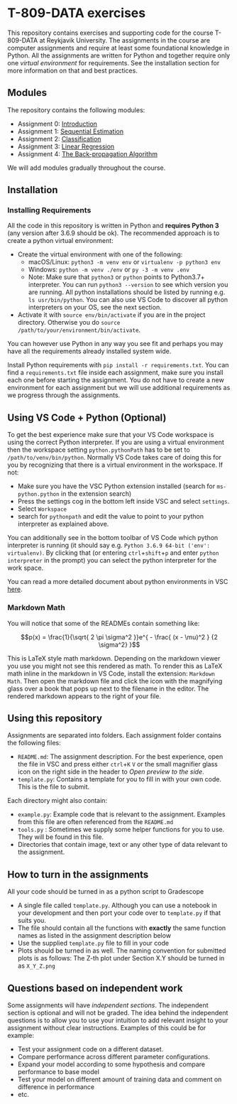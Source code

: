 # T-809-DATA exercises

This repository contains exercises and supporting code for the course T-809-DATA at Reykjavik University. The assignments in the course are computer assignments and require at least some foundational knowledge in Python. All the assignments are written for Python and together require only one _virtual environment_ for requirements. See the installation section for more information on that and best practices.


## Modules
The repository contains the following modules:
* Assignment 0: [Introduction](00_introduction/README.md)
* Assignment 1: [Sequential Estimation](01_sequential_estimation/README.md)
* Assignment 2: [Classification](02_classification/README.md)
* Assignment 3: [Linear Regression](03_linear_regression/README.md)
* Assignment 4: [The Back-propagation Algorithm](04_backprop/README.md)


We will add modules gradually throughout the course.

## Installation

### Installing Requirements
All the code in this repository is written in Python and **requires Python 3** (any version after 3.6.9 should be ok). The recommended approach is to create a python virtual environment:
* Create the virtual environment with one of the following:
    * macOS/Linux: `python3 -m venv env` or `virtualenv -p python3 env`
    * Windows: `python -m venv ./env` or `py -3 -m venv .env`
    * Note: Make sure that `python3` or `python` points to Python3.7+ interpreter. You can run `python3 --version` to see which version you are running. All python installations should be listed by running e.g. `ls usr/bin/python`. You can also use VS Code to discover all python interpreters on your OS, see the next section.
* Activate it with `source env/bin/activate` if you are in the project directory. Otherwise you do `source /path/to/your/environment/bin/activate`.

You can however use Python in any way you see fit and perhaps you may have all the requirements already installed system wide.

Install Python requirements with `pip install -r requirements.txt`. You can find a `requirements.txt` file inside each assignment, make sure you install each one before starting the assignment.
You do not have to create a new environment for each assignment but we will use additional requirements as we progress through the assignments.

## Using VS Code + Python (Optional)
To get the best experience make sure that your VS Code workspace is using the correct Python interpreter. If you are using a virtual environment then the workspace setting `python.pythonPath` has to be set to `/path/to/venv/bin/python`. Normally VS Code takes care of doing this for you by recognizing that there is a virtual environment in the workspace. If not:
* Make sure you have the VSC Python extension installed (search for `ms-python.python` in the extension search)
* Press the settings cog in the bottom left inside VSC and select `settings`.
* Select `Workspace`
* search for `pythonpath` and edit the value to point to your python interpreter as explained above.

You can additionally see in the bottom toolbar of VS Code which python interpreter is running (it should say e.g. `Python 3.6.9 64-bit ('env': virtualenv)`. By clicking that (or entering `ctrl`+`shift`+`p` and enter `python interpreter` in the prompt) you can select the python interpreter for the work space.

You can read a more detailed document about python environments in VSC [here](https://code.visualstudio.com/docs/python/environments).

### Markdown Math
You will notice that some of the READMEs contain something like:

$$p(x) = \frac{1}{\sqrt{ 2 \pi \sigma^2 }}e^{ - \frac{ (x - \mu)^2 } {2 \sigma^2} }$$

This is LaTeX style math markdown. Depending on the markdown viewer you use you might not see this rendered as math. To render this as LaTeX math inline in the markdown in VS Code, install the extension: `Markdown Math`. Then open the markdown file and click the icon with the magnifying glass over a book that pops up next to the filename in the editor. The rendered markdown appears to the right of your file.

## Using this repository
Assignments are separated into folders. Each assignment folder contains the following files:
* `README.md`: The assignment description. For the best experience, open the file in VSC and press either `ctrl`+`K` `V` or the small magnifier glass icon on the right side in the header to _Open preview to the side_.
* `template.py`: Contains a template for you to fill in with your own code. This is the file to submit.

Each directory might also contain:
* `example.py`: Example code that is relevant to the assignment. Examples from this file are often referenced from the `README.md`
* `tools.py` : Sometimes we supply some helper functions for you to use. They will be found in this file.
* Directories that contain image, text or any other type of data relevant to the assignment.

## How to turn in the assignments
All your code should be turned in as a python script to Gradescope
* A single file called `template.py`. Although you can use a notebook in your development and then port your code over to `template.py` if that suits you.
* The file should contain all the functions with **exactly** the same function names as listed in the assignment description below
* Use the supplied `template.py` file to fill in your code
* Plots should be turned in as well. The naming convention for submitted plots is as follows: The Z-th plot under Section X.Y should be turned in as `X_Y_Z.png`

## Questions based on independent work
Some assignments will have *independent sections*. The independent section is optional and will not be graded. 
The idea behind the independent questions is to allow you to use your intuition to add relevant insight to your assignment without clear instructions. 
Examples of this could be for example:
* Test your assignment code on a different dataset.
* Compare performance across different parameter configurations.
* Expand your model according to some hypothesis and compare performance to base model
* Test your model on different amount of training data and comment on difference in performance
* etc.

